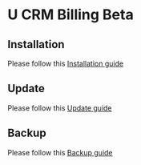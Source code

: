 # U CRM Billing Beta

## Installation 
Please follow this [Installation guide](https://github.com/U-CRM/billing/wiki/Installation-guide)

## Update 
Please follow this [Update guide](https://github.com/U-CRM/billing/wiki/Update-guide)

## Backup
Please follow this [Backup guide](https://github.com/U-CRM/billing/wiki/Data-backup)
